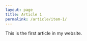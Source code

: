 ```yaml
---
layout: page
title: Article 1
permalink: /article/item-1/
---
```


This is the first article in my website.